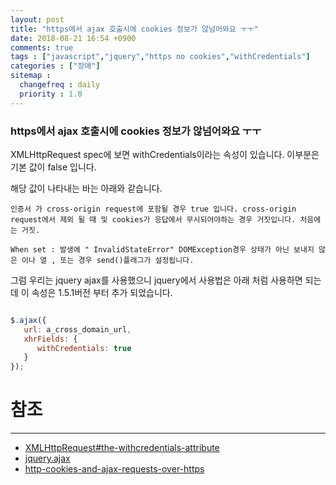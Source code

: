 ```yaml
---
layout: post
title: "https에서 ajax 호출시에 cookies 정보가 않넘어와요 ㅜㅜ"
date: 2018-08-21 16:54 +0900
comments: true
tags : ["javascript","jquery","https no cookies","withCredentials"]
categories : ["장애"]
sitemap :
  changefreq : daily
  priority : 1.0
---
```


### https에서 ajax 호출시에 cookies 정보가 않넘어와요 ㅜㅜ

XMLHttpRequest spec에 보면 withCredentials이라는 속성이 있습니다. 이부분은 기본 값이 false 입니다.

해당 값이 나타내는 바는 아래와 같습니다.

```
인증서 가 cross-origin request에 포함될 경우 true 입니다. cross-origin request에서 제외 될 때 및 cookies가 응답에서 무시되어야하는 경우 거짓입니다. 처음에는 거짓.

When set : 발생에 " InvalidStateError" DOMException경우 상태가 아닌 보내지 않은 이나 열 , 또는 경우 send()플래그가 설정됩니다.

```

그럼 우리는 jquery ajax를 사용했으니 jquery에서 사용법은 아래 처럼 사용하면 되는데 이 속성은 1.5.1버전 부터 추가 되었습니다.

```javascript

$.ajax({
   url: a_cross_domain_url,
   xhrFields: {
      withCredentials: true
   }
});


```
 

# 참조 
-----
* [XMLHttpRequest#the-withcredentials-attribute](https://xhr.spec.whatwg.org/#the-withcredentials-attribute)
* [jquery.ajax](http://api.jquery.com/jQuery.ajax/)
* [http-cookies-and-ajax-requests-over-https](https://stackoverflow.com/questions/10230341/http-cookies-and-ajax-requests-over-https)
